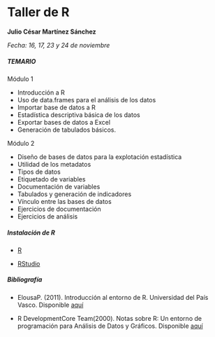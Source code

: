 # Taller de R

**Julio César Martínez Sánchez**

_Fecha: 16, 17, 23 y 24 de noviembre_


##### TEMARIO

Módulo 1

* Introducción a R
* Uso de data.frames para el análisis de los datos
* Importar base de datos a R
* Estadística descriptiva básica de los datos
* Exportar bases de datos a Excel
* Generación de tabulados básicos.

Módulo 2

* Diseño de bases de datos para la explotación estadística
* Utilidad de los metadatos 
* Tipos de datos
* Etiquetado de variables
* Documentación de variables
* Tabulados y generación de indicadores
* Vínculo entre las bases de datos
* Ejercicios de documentación
* Ejercicios de análisis




##### Instalación de R

* [R](https://cran.r-project.org/bin/windows/base/)

* [RStudio](https://www.rstudio.com/products/rstudio/download/)



##### Bibliografía

* ElousaP. (2011). Introducción al entorno de R. Universidad del País Vasco. Disponible [aquí](https://web-argitalpena.adm.ehu.es/pdf/UWLGPS4979.pd)

* R DevelopmentCore Team(2000). Notas sobre R: Un entorno de programación para Análisis de Datos y Gráficos. Disponible [aquí](https://cran.r-project.org/doc/contrib/R-intro-1.1.0-espanol.1.pdf)


